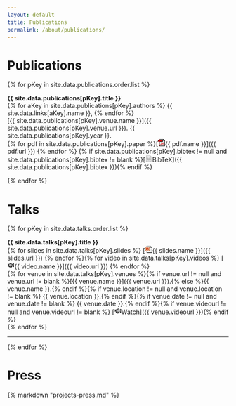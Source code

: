 ```yaml
---
layout: default
title: Publications
permalink: /about/publications/
---
```


# Publications

{% for pKey in site.data.publications.order.list %}

**{{ site.data.publications[pKey].title }}**   
{% for aKey in site.data.publications[pKey].authors %} {{ site.data.links[aKey].name }}, {% endfor %}     
[{{ site.data.publications[pKey].venue.name }}]({{ site.data.publications[pKey].venue.url }}). {{ site.data.publications[pKey].year }}.    
{% for pdf in site.data.publications[pKey].paper %}[![](/img/ico/pdf.gif){{ pdf.name }}]({{ pdf.url }}) {% endfor %}
{% if site.data.publications[pKey].bibtex != null and site.data.publications[pKey].bibtex != blank %}[![](/img/ico/tex.png)BibTeX]({{ site.data.publications[pKey].bibtex }}){% endif %}

{% endfor %}

# Talks

{% for pKey in site.data.talks.order.list %}

**{{ site.data.talks[pKey].title }}**    
{% for slides in site.data.talks[pKey].slides %} [![](/img/ico/ppt.gif){{ slides.name }}]({{ slides.url }}) {% endfor %}{% for video in site.data.talks[pKey].videos %} [![](/img/ico/video.png){{ video.name }}]({{ video.url }}) {% endfor %}   
{% for venue in site.data.talks[pKey].venues %}{% if venue.url != null and venue.url != blank %}[{{ venue.name }}]({{ venue.url }}).{% else %}{{ venue.name }}.{% endif %}{% if venue.location != null and venue.location != blank %} {{ venue.location }}.{% endif %}{% if venue.date != null and venue.date != blank %} {{ venue.date }}.{% endif %}{% if venue.videourl != null and venue.videourl != blank %} [![](/img/ico/video.png)Watch]({{ venue.videourl }}){% endif %}   
{% endfor %}   
<hr />

{% endfor %}

# Press

{% markdown "projects-press.md" %}
